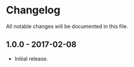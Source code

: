 # Changelog

All notable changes will be documented in this file.

## 1.0.0 - 2017-02-08
- Initial release.
